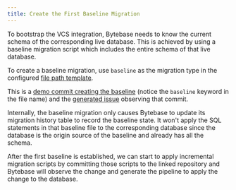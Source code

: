 ```yaml
---
title: Create the First Baseline Migration
---
```


To bootstrap the VCS integration, Bytebase needs to know the current schema of the corresponding live database. This is achieved by using a baseline migration script which includes the entire schema of that live database.

To create a baseline migration, use `baseline` as the migration type in the configured [file path template](/docs/accelerator/vcs-integration/name-and-organize-schema-files#file-path-template).

This is a [demo commit creating the baseline](https://gitlab.bytebase.com/bytebase-demo/shop/-/commit/da90a2510eccd051ad14e4b89ca904d733169a39) (notice the `baseline` keyword in the file name) and the [generated issue](https://demo.bytebase.com/issue/create-product-table-13002) observing that commit.

<hint-block type="info">

Internally, the baseline migration only causes Bytebase to update its migration history table to record the baseline state. It won't apply the SQL statements in that baseline file to the corresponding database since the database is the origin source of the baseline and already has all the schema.

</hint-block>

After the first baseline is established, we can start to apply incremental migration scripts by committing those scripts to the linked repository and Bytebase will observe the change and generate the pipeline to apply the change to the database.
